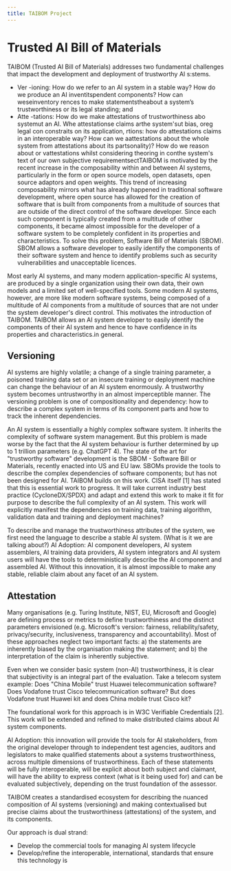 ```yaml
---
title: TAIBOM Project
---
```


# Trusted AI Bill of Materials

TAIBOM (Trusted AI Bill of Materials) addresses two fundamental challenges that impact the development and deployment of trustworthy AI s:stems.
- Ver -ioning: How do we refer to an AI system in a stable way? How do we produce an AI inventitspendent components? How can weseinventory rences to make statementstheabout a system’s trustworthiness or its legal standing; and
- Atte -tations: How do we make attestations of trustworthiness abo systemut an AI. Whe attestationse claims arthe system'sut bias,  oreg legal con constraits on its application, rtions: how do attestations  claims in an interoperable way? How can we aattestations about the whole system from attestations about its partsonality)? How do we reason about or vattestations whilst considering theoring in conthe system's text of our own subjective requirementsectTAIBOM is motivated by the recent increase in the composability within and between AI systems, particularly in the form or open source models, open datasets, open source adaptors and open weights. This trend of increasing composability mirrors what has already happened in traditional software development, where open source has allowed for the creation of software that is built from components from a multitude of sources that are outside of the direct control of the software developer. Since each such component is typically created from a multitude of other components, it became almost impossible for the developer of a software system to be completely confident in its properties and characteristics. To solve this problem, Software Bill of Materials (SBOM). SBOM allows a software developer to easily identify the components of their software system and hence to identify problems such as security vulnerabilities and unacceptable licences.

Most early AI systems, and many modern application-specific AI systems, are produced by a single organization using their own data, their own models and a limited set of well-specified tools. Some modern AI systems, however, are more like modern software systems, being composed of a multitude of AI components from a multitude of sources that are not under the system developer's direct control. This motivates the introduction of TAIBOM. TAIBOM allows an AI system developer to easily identify the components of their AI system and hence to have confidence in its properties and characteristics.in general.

## Versioning
AI systems are highly volatile; a change of a single training parameter, a poisoned training data set or an insecure training or deployment machine can change the behaviour of an AI system enormously. A trustworthy system becomes untrustworthy in an almost imperceptible manner.
The versioning problem is one of compositionality and dependency: how to describe a complex system in terms of its component parts and how to track the inherent dependencies. 

An AI system is essentially a highly complex software system. It inherits the complexity of software system management. But this problem is made worse by the fact that the AI system behaviour is further determined by up to 1 trillion parameters (e.g. ChatGPT 4). The state of the art for "trustworthy software" development is the SBOM - Software Bill or Materials, recently enacted into US and EU law. SBOMs provide the tools to describe the complex dependencies of software components; but has not been designed for AI. TAIBOM builds on this work. CISA itself [1] has stated that this is essential work to progress. It will take current industry best practice (CycloneDX/SPDX) and adapt and extend this work to make it fit for purpose to describe the full complexity of an AI system. This work will explicitly manifest the dependencies on training data, training algorithm, validation data and training and deployment machines?

To describe and manage the trustworthiness attributes of the system, we first need the language to describe a stable AI system. (What is it we are talking about?)
AI Adoption: AI component developers, AI system assemblers, AI training data providers, AI system integrators and AI system users will have the tools to deterministically describe the AI component and assembled AI. Without this innovation, it is almost impossible to make any stable, reliable claim about any facet of an AI system.

## Attestation
Many organisations (e.g. Turing Institute, NIST, EU, Microsoft and Google) are defining process or metrics to define trustworthiness and the distinct parameters envisioned (e.g. Microsoft's version: fairness, reliability/safety, privacy/security, inclusiveness, transparency and accountability). Most of these approaches neglect two important facts: a) the statements are inherently biased by the organisation making the statement; and b) the interpretation of the claim is inherently subjective.

Even when we consider basic system (non-AI) trustworthiness, it is clear that subjectivity is an integral part of the evaluation. Take a telecom system example: Does "China Mobile" trust Huawei telecommunication software? Does Vodafone trust Cisco telecommunication software? But does Vodafone trust Huawei kit and does China mobile trust Cisco kit?

The foundational work for this approach is in W3C Verifiable Credentials [2]. This work will be extended and refined to make distributed claims about AI system components.

AI Adoption: this innovation will provide the tools for AI stakeholders, from the original developer through to independent test agencies, auditors and legislators to make qualified statements about a systems trustworthiness, across multiple dimensions of trustworthiness. Each of these statements will be fully interoperable, will be explicit about both subject and claimant, will have the ability to express context (what is it being used for) and can be evaluated subjectively, depending on the trust foundation of the assessor.

TAIBOM creates a standardised ecosystem for describing the nuanced composition of AI systems (versioning) and making contextualised but precise claims about the trustworthiness (attestations) of the system, and its components.

Our approach is dual strand:
- Develop the commercial tools for managing AI system lifecycle
- Develop/refine the interoperable, international, standards that ensure this technology is